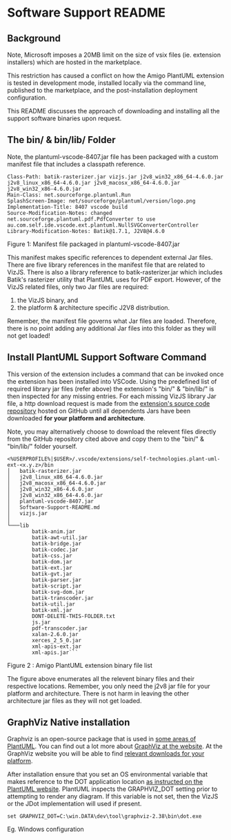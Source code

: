 # Software Support README 

## Background

Note, Microsoft imposes a 20MB limit on the size of vsix files (ie. extension installers) which are hosted in the marketplace. 

This restriction has caused a conflict on how the Amigo PlantUML extension is tested in development mode, installed locally via the command line, published to the marketplace, and the post-installation deployment configuration. 

This README discusses the approach of downloading and installing all the support software binaries upon request.


## The bin/ & bin/lib/ Folder

Note, the plantuml-vscode-8407.jar file has been packaged with a custom manifest file that includes a classpath reference. 

```
Class-Path: batik-rasterizer.jar vizjs.jar j2v8_win32_x86_64-4.6.0.jar j2v8_linux_x86_64-4.6.0.jar j2v8_macosx_x86_64-4.6.0.jar j2v8_win32_x86-4.6.0.jar
Main-Class: net.sourceforge.plantuml.Run
SplashScreen-Image: net/sourceforge/plantuml/version/logo.png
Implementation-Title: 8407 vscode build
Source-Modification-Notes: changed net.sourceforge.plantuml.pdf.PdfConverter to use au.com.self.ide.vscode.ext.plantuml.NullSVGConverterController
Library-Modification-Notes: Batik@1.7.1, J2V8@4.6.0
```
Figure 1: Manifest file packaged in plantuml-vscode-8407.jar


This manifest makes specific references to dependent external Jar files. There are five library references in the manifest file that are related to VizJS. There is also a library reference to batik-rasterizer.jar which includes Batik's rasterizer utility that PlantUML uses for PDF export. However, of the VizJS related files, only two Jar files are required:
1. the VizJS binary, and 
2. the platform & architecture specific J2V8 distribution. 

Remember, the manifest file governs what Jar files are loaded. Therefore, there is no point adding any additional Jar files into this folder as they will not get loaded!


## Install PlantUML Support Software Command

This version of the extension includes a command that can be invoked once the extension has been installed into VSCode. Using the predefined list of required library jar files (refer above) the extension's "bin/" & "bin/lib/" is then inspected for any missing entries. For each missing VizJS library Jar file, a http download request is made from the [extension's source code repository](https://github.com/ashinw/vscode-plantuml-ext/blob/master/bin) hosted on GitHub until all dependents Jars have been downloaded **for your platform and architecture**.

Note, you may alternatively choose to download the relevent files directly from the GitHub repository cited above and copy them to the "bin/" & "bin/lib/" folder yourself.


```
<%USERPROFILE%|$USER>/.vscode/extensions/self-technologies.plant-uml-ext-<x.y.z>/bin
│   batik-rasterizer.jar
│   j2v8_linux_x86_64-4.6.0.jar
│   j2v8_macosx_x86_64-4.6.0.jar
│   j2v8_win32_x86-4.6.0.jar
│   j2v8_win32_x86_64-4.6.0.jar
│   plantuml-vscode-8407.jar
│   Software-Support-README.md
│   vizjs.jar
│
└───lib
        batik-anim.jar
        batik-awt-util.jar
        batik-bridge.jar
        batik-codec.jar
        batik-css.jar
        batik-dom.jar
        batik-ext.jar
        batik-gvt.jar
        batik-parser.jar
        batik-script.jar
        batik-svg-dom.jar
        batik-transcoder.jar
        batik-util.jar
        batik-xml.jar
        DONT-DELETE-THIS-FOLDER.txt
        js.jar
        pdf-transcoder.jar
        xalan-2.6.0.jar
        xerces_2_5_0.jar
        xml-apis-ext.jar
        xml-apis.jar```
```
Figure 2 : Amigo PlantUML extension binary file list

The figure above enumerates all the relevent binary files and their respective locations. Remember, you only need the j2v8 jar file for your platform and architecture. There is not harm in leaving the other architecture jar files as they will not get loaded.


## GraphViz Native installation
Graphviz is an open-source package that is used in [some areas of PlantUML](http://plantuml.com/graphvizdot.html). You can find out a lot more about [GraphViz at the website](http://www.graphviz.org/). At the GraphViz website you will be able to find [relevant downloads for your platform](http://www.graphviz.org/Download..php).

After installation ensure that you set an OS environmental variable that makes reference to the DOT application location [as instructed on the PlantUML website](http://plantuml.com/graphvizdot.html). PlantUML inspects the GRAPHVIZ_DOT setting prior to attempting to render any diagram. If this variable is not set, then the VizJS or the JDot implementation will used if present.

```
set GRAPHVIZ_DOT=C:\win.DATA\dev\tool\graphviz-2.38\bin\dot.exe
```
Eg. Windows configuration